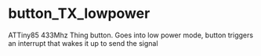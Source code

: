 # button_TX_lowpower
ATTiny85 433Mhz Thing button. Goes into low power mode, button triggers an interrupt that wakes it up to send the signal
